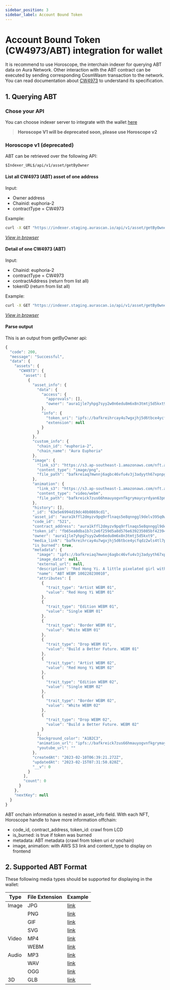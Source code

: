 ```yaml
---
sidebar_position: 3
sidebar_label: Account Bound Token
---
```


# Account Bound Token (CW4973/ABT) integration for wallet

It is recommend to use Horoscope, the interchain indexer for querying ABT data on Aura Network. Other interaction with the ABT contract can be executed by sending corresponding CosmWasm transaction to the network. You can read documentation about [CW4973](https://github.com/aura-nw/cw-nfts/tree/cw4973/contracts/cw4973) to understand its specification.

## 1. Querying ABT

### Chose your API

You can choose indexer server to integrate with the wallet [here](../../product/horoscope/index.md#environment)  
> **Horoscope V1 will be deprecated soon, please use Horoscope v2**  

### Horoscope v1 (deprecated)
ABT can be retrieved over the following API:

```
$Indexer_URL$/api/v1/asset/getByOwner
```

#### List all CW4973 (ABT) asset of one address

Input:

- Owner address
- Chainid: euphoria-2
- contractType = CW4973

Example:

```bash
curl -X GET "https://indexer.staging.aurascan.io/api/v1/asset/getByOwner?owner=aura1jle7yhpg7syy2w0n6edu8m6x8n3tmtj5d5kxt9&chainid=euphoria-2&contractType=CW4973&countTotal=false&pageLimit=10&pageOffset=0" -H "accept: application/json"
```
*[View in browser](https://indexer.staging.aurascan.io/api/v1/asset/getByOwner?owner=aura1jle7yhpg7syy2w0n6edu8m6x8n3tmtj5d5kxt9&chainid=euphoria-2&contractType=CW4973&countTotal=false&pageLimit=10&pageOffset=0)*

#### Detail of one CW4973 (ABT)

Input:

- Chainid: euphoria-2
- contractType = CW4973
- contractAddress (return from list all)
- tokenID (return from list all)

Example:

```bash
curl -X GET "https://indexer.staging.aurascan.io/api/v1/asset/getByOwner?owner=aura1jle7yhpg7syy2w0n6edu8m6x8n3tmtj5d5kxt9&chainid=euphoria-2&contractType=CW4973&tokenId=b672c4182537fe927b411b3f315e85550470611db9f4cef700d532c0b48f6a3c&countTotal=false&pageLimit=10&pageOffset=0" -H "accept: application/json"
```
*[View in browser](https://indexer.staging.aurascan.io/api/v1/asset/getByOwner?owner=aura1jle7yhpg7syy2w0n6edu8m6x8n3tmtj5d5kxt9&chainid=euphoria-2&contractType=CW4973&tokenId=b672c4182537fe927b411b3f315e85550470611db9f4cef700d532c0b48f6a3c&countTotal=false&pageLimit=10&pageOffset=0)*

#### Parse output

This is an output from getByOwner api:

```js
{
  "code": 200,
  "message": "Successful",
  "data": {
    "assets": {
      "CW4973": {
        "asset": [
          {
            "asset_info": {
              "data": {
                "access": {
                  "approvals": [],
                  "owner": "aura1jle7yhpg7syy2w0n6edu8m6x8n3tmtj5d5kxt9"
                },
                "info": {
                  "token_uri": "ipfs://bafkreihrcay4u7wgxjhj5d6tbce4ycfqdz2wls4tl7pmbjsh5eq5f7kfsi",
                  "extension": null
                }
              }
            },
            "custom_info": {
              "chain_id": "euphoria-2",
              "chain_name": "Aura Euphoria"
            },
            "image": {
              "link_s3": "https://s3.ap-southeast-1.amazonaws.com/nft.aurascan.io/bafkreiaq7mwnnj6agbc46vfu4v3j3adyyth67xpnpgbjsqowlpflaz2hfa",
              "content_type": "image/png",
              "file_path": "bafkreiaq7mwnnj6agbc46vfu4v3j3adyyth67xpnpgbjsqowlpflaz2hfa"
            },
            "animation": {
              "link_s3": "https://s3.ap-southeast-1.amazonaws.com/nft.aurascan.io/bafkreick7zus66hmauyogvnfkgrymaycyrdyan63pms2hpnoqlbsy6ddju",
              "content_type": "video/webm",
              "file_path": "bafkreick7zus66hmauyogvnfkgrymaycyrdyan63pms2hpnoqlbsy6ddju"
            },
            "history": [],
            "_id": "63e5e6994d19dc40b0869cd1",
            "asset_id": "aura1kffl2dmyzv9pq9rflnaqs5e8qnnggl9delv395q0wtfph4cu663swyny3z_fb65ea0dba1b7c2e6f259d5a8d576e639235085bf42394cbd1ba677f65aca901",
            "code_id": "521",
            "contract_address": "aura1kffl2dmyzv9pq9rflnaqs5e8qnnggl9delv395q0wtfph4cu663swyny3z",
            "token_id": "fb65ea0dba1b7c2e6f259d5a8d576e639235085bf42394cbd1ba677f65aca901",
            "owner": "aura1jle7yhpg7syy2w0n6edu8m6x8n3tmtj5d5kxt9",
            "media_link": "bafkreihrcay4u7wgxjhj5d6tbce4ycfqdz2wls4tl7pmbjsh5eq5f7kfsi",
            "is_burned": true,
            "metadata": {
              "image": "ipfs://bafkreiaq7mwnnj6agbc46vfu4v3j3adyyth67xpnpgbjsqowlpflaz2hfa",
              "image_data": null,
              "external_url": null,
              "description": "Red Hong Yi. A little pixelated girl with a pixelated mountain in the background looks excitedly into the future as she is given the option to begin her adventure with either FIAT MONEY or CRYPTO. This little girl is from Borneo, and the mountain in the background is Mount Kinabalu, the highest mountain in Borneo. Lush forests surround the mountain, and the land is rich and healthy. Red Hong Yi. I hope we will build a better future so that little girls will be empowered to choose their own adventures in a world that celebrates nature, technology, and the human race.",
              "name": "ABT WEBM 100220230010",
              "attributes": [
                {
                  "trait_type": "Artist WEBM 01",
                  "value": "Red Hong Yi WEBM 01"
                },
                {
                  "trait_type": "Edition WEBM 01",
                  "value": "Single WEBM 01"
                },
                {
                  "trait_type": "Border WEBM 01",
                  "value": "White WEBM 01"
                },
                {
                  "trait_type": "Drop WEBM 01",
                  "value": "Build a Better Future. WEBM 01"
                },
                {
                  "trait_type": "Artist WEBM 02",
                  "value": "Red Hong Yi WEBM 02"
                },
                {
                  "trait_type": "Edition WEBM 02",
                  "value": "Single WEBM 02"
                },
                {
                  "trait_type": "Border WEBM 02",
                  "value": "White WEBM 02"
                },
                {
                  "trait_type": "Drop WEBM 02",
                  "value": "Build a Better Future. WEBM 02"
                }
              ],
              "background_color": "A1B2C3",
              "animation_url": "ipfs://bafkreick7zus66hmauyogvnfkgrymaycyrdyan63pms2hpnoqlbsy6ddju",
              "youtube_url": ""
            },
            "createdAt": "2023-02-10T06:39:21.272Z",
            "updatedAt": "2023-02-15T07:31:50.820Z",
            "__v": 0
          }
        ],
        "count": 0
      }
    },
    "nextKey": null
  }
}
```

ABT onchain information is nested in asset_info field. With each NFT, Horoscope handle to have more information offchain:

- code_id, contract_address, token_id: crawl from LCD
- is_burned: is true if token was burned
- metadata: ABT metadata (crawl from token uri or onchain)
- image, animation: with AWS S3 link and content_type to display on frontend

## 2. Supported ABT Format

These following media types should be supported for displaying in the wallet:

| Type  | File Extension | Example                                                                                                                                                                                |
| ----- | -------------- | -------------------------------------------------------------------------------------------------------------------------------------------------------------------------------------- |
| Image | JPG            | [link](https://euphoria.aurascan.io/tokens/token-abt/aura10qnjf5mcnsmputyh98nm4ytwrm94xgcppvjyhr7qjf6ds97an96sl9vl58/c4f6b737e1188aebd983f270e63837b76b69b9e9a1c35668c21e6219da379dce) |
|       | PNG            | [link](https://euphoria.aurascan.io/tokens/token-abt/aura10qnjf5mcnsmputyh98nm4ytwrm94xgcppvjyhr7qjf6ds97an96sl9vl58/bea620b9676269f50989cdaa2b58ae4082f15017cd19282628f79ce24aa29d90) |
|       | GIF            | [link](https://euphoria.aurascan.io/tokens/token-abt/aura10qnjf5mcnsmputyh98nm4ytwrm94xgcppvjyhr7qjf6ds97an96sl9vl58/5ce0147552cb361a22bbad3c32e20f0865bcdb0816b610e0d181b7243a8558e2) |
|       | SVG            | [link](https://euphoria.aurascan.io/tokens/token-abt/aura10qnjf5mcnsmputyh98nm4ytwrm94xgcppvjyhr7qjf6ds97an96sl9vl58/65a1435d2e2d092f9722813cb12d3b5aecc2487fab62a4b5398db7826bc19c93) |
| Video | MP4            | [link](https://euphoria.aurascan.io/tokens/token-abt/aura10qnjf5mcnsmputyh98nm4ytwrm94xgcppvjyhr7qjf6ds97an96sl9vl58/872a27a5b3fbb447225ed8c42d00ada70cc408d1b0960cda8d24efdcb18a2cf9) |
|       | WEBM           | [link](https://euphoria.aurascan.io/tokens/token-abt/aura10qnjf5mcnsmputyh98nm4ytwrm94xgcppvjyhr7qjf6ds97an96sl9vl58/7242ce241acbac74e9b4189b80804b27159ef6a2206c390b8a8049266ea17650) |
| Audio | MP3            | [link](https://euphoria.aurascan.io/tokens/token-abt/aura10qnjf5mcnsmputyh98nm4ytwrm94xgcppvjyhr7qjf6ds97an96sl9vl58/1a6ea2e8281fdcfcb0c9bf3d27d9d989f4a5d09d5be9011ad17cd312f4f7bb1a) |
|       | WAV            | [link](https://euphoria.aurascan.io/tokens/token-abt/aura10qnjf5mcnsmputyh98nm4ytwrm94xgcppvjyhr7qjf6ds97an96sl9vl58/90160dd51654e4e944fcbc29c53fd78de1e12f78e0c0c655c93c02202e8d08ff) |
|       | OGG            | [link](https://euphoria.aurascan.io/tokens/token-abt/aura10qnjf5mcnsmputyh98nm4ytwrm94xgcppvjyhr7qjf6ds97an96sl9vl58/120e497e6d0662fa9ffbcff05c529d0c19134abc210872229b76323c176a9060) |
| 3D    | GLB            | [link](https://euphoria.aurascan.io/tokens/token-abt/aura10qnjf5mcnsmputyh98nm4ytwrm94xgcppvjyhr7qjf6ds97an96sl9vl58/fc54a3142a147a9655015da63c262e3836e8052002eda63b4c1051b086253870) |
